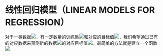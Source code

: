 # 线性回归模型（LINEAR MODELS FOR REGRESSION）
对于一类数据<img src="http://www.forkosh.com/mathtex.cgi? {X}">，有一定数量的训练集<img src="http://www.forkosh.com/mathtex.cgi? {x}">和对应的目标值<img src="http://www.forkosh.com/mathtex.cgi? {y}">，我们希望通过已有的对应数据来预测新的数据<img src="http://www.forkosh.com/mathtex.cgi? {x}'">的对应目标值<img src="http://www.forkosh.com/mathtex.cgi? {y}'">。最简单的方法就是建立一个函数<img src="http://www.forkosh.com/mathtex.cgi? {y(x)}">
